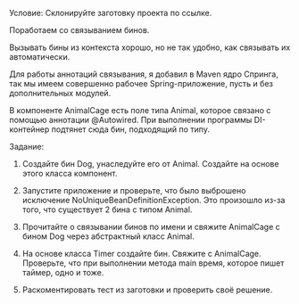 Условие:
Склонируйте заготовку проекта по ссылке.

Поработаем со связыванием бинов.

Вызывать бины из контекста хорошо, но не так удобно, как связывать их автоматически.

Для работы аннотаций связывания, я добавил в Maven ядро Cпринга, так мы имеем совершенно рабочее Spring-приложение,
пусть и без дополнительных модулей.

В компоненте AnimalCage есть поле типа Animal, которое связано с помощью аннотации @Autowired. При выполнении программы
DI-контейнер подтянет сюда бин, подходящий по типу.

Задание:


1) Создайте бин Dog, унаследуйте его от Animal. Создайте на основе этого класса компонент.

2) Запустите приложение и проверьте, что было выброшено исключение NoUniqueBeanDefinitionException. Это произошло из-за
   того, что существует 2 бина с типом Animal.

3) Прочитайте о связывании бинов по имени и свяжите AnimalCage c бином Dog через абстрактный класс Animal.

4) На основе класса Timer создайте бин. Свяжите с AnimalCage. Проверьте, что при выполнении метода main время, которое
   пишет таймер, одно и тоже.

5) Раскоментировать тест из заготовки и проверить своё решение.
